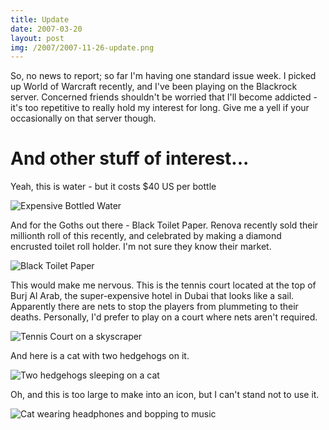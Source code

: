 ```yaml
---
title: Update
date: 2007-03-20
layout: post
img: /2007/2007-11-26-update.png
---
```

So, no news to report; so far I'm having one standard issue week. I picked up World of Warcraft recently, and I've been playing on the Blackrock server. Concerned friends shouldn't be worried that I'll become addicted - it's too repetitive to really hold my interest for long. Give me a yell if your occasionally on that server though. 

# And other stuff of interest...
Yeah, this is water - but it costs $40 US per bottle

![Expensive Bottled Water]({{site.baseurl}}/assets/img/2007/2007-03-20-bling-water.gif)

And for the Goths out there - Black Toilet Paper. Renova recently sold their millionth roll of this recently, and celebrated by making a diamond encrusted toilet roll holder. I'm not sure they know their market.

![Black Toilet Paper]({{site.baseurl}}/assets/img/2007/2007-03-20-blackbogroll.jpg)

This would make me nervous. This is the tennis court located at the top of Burj Al Arab, the super-expensive hotel in Dubai that looks like a sail. Apparently there are nets to stop the players from plummeting to their deaths. Personally, I'd prefer to play on a court where nets aren't required.

![Tennis Court on a skyscraper]({{site.baseurl}}/assets/img/2007/2007-03-20-high-tennis.jpg)

And here is a cat with two hedgehogs on it.

![Two hedgehogs sleeping on a cat]({{site.baseurl}}/assets/img/2007/2007-03-20-two-hedgehogs-one-cat.jpg)

Oh, and this is too large to make into an icon, but I can't stand not to use it.

![Cat wearing headphones and bopping to music]({{site.baseurl}}/assets/img/2007/2007-03-20-music-cat.gif)
